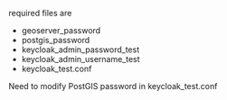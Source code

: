 required files are
- geoserver_password
- postgis_password
- keycloak_admin_password_test
- keycloak_admin_username_test
- keycloak_test.conf

Need to modify PostGIS password in keycloak_test.conf 